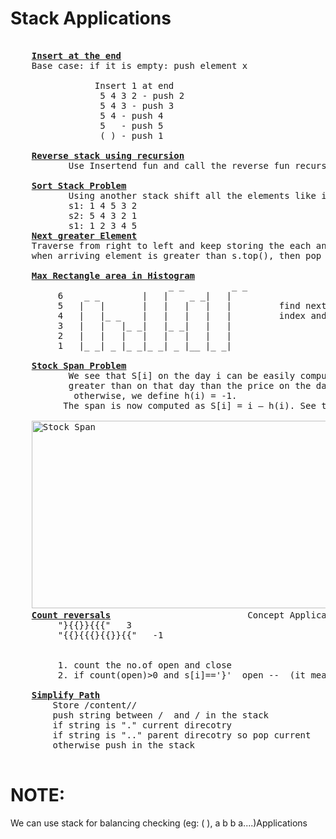# Stack Applications
  <pre> 
    <b><a href="https://github.com/teja963/DSA_All_Models/blob/master/Stack/10.%20Insert%20at%20end%20of%20stack.cpp">Insert at the end</a></b>                                                                          
    Base case: if it is empty: push element x
               
                Insert 1 at end
                 5 4 3 2 - push 2
                 5 4 3 - push 3
                 5 4 - push 4
                 5   - push 5
                 ( ) - push 1
           
    <b><a href="https://github.com/teja963/DSA_All_Models/blob/master/Stack/11.%20Reverse%20stack%20using%20recursion.cpp">Reverse stack using recursion</a></b>
           Use Insertend fun and call the reverse fun recursively
           
    <b><a href="https://github.com/teja963/DSA_All_Models/blob/master/Stack/12.%20Sort%20stack.cpp">Sort Stack Problem</a></b>
           Using another stack shift all the elements like insertion sort
           s1: 1 4 5 3 2
           s2: 5 4 3 2 1
           s1: 1 2 3 4 5
    <b><a href="https://github.com/teja963/DSA-and-MYSQL/blob/master/Stack/8.%20Next%20greater%20element.cpp">Next greater Element</a></b>
    Traverse from right to left and keep storing the each and every elements in the stack
    when arriving element is greater than s.top(), then pop all the elements untill that condition
          
    <b><a href="https://github.com/teja963/DSA_All_Models/blob/master/Stack/13.%20Max%20rectangle%20in%20histogram.cpp">Max Rectangle area in Histogram</a></b>
                              _ _         _ _
	     6    _ _        |   |    _ _|   |
	     5   |   |       |   |   |   |   |         find next greater element in left,rgt with base(s.empty) as corner elements 
	     4   |   |_ _    |   |   |   |   |         index and area = max(area, (r[i]-l[i]+1)*arr[i]);
	     3   |   |   |_ _|   |_ _|   |   |
	     2   |   |   |   |   |   |   |   | 
	     1   |_ _| _ |_ _|_ _| _ |__ |_ _|
	
    <b><a href="https://github.com/teja963/DSA_All_Models/blob/master/Stack/14.%20Stock%20span.cpp">Stock Span Problem</a></b>
           We see that S[i] on the day i can be easily computed if we know the closest day preceding i, such that the price is
           greater than on that day than the price on the day i. If such a day exists, let’s call it h(i),
            otherwise, we define h(i) = -1. 
          The span is now computed as S[i] = i – h(i). See the following diagram.
          
    <img alt="Stock Span" width="500" height="300" src="https://github.com/teja963/DSA_All_Models/blob/master/Stack/images/stock.png">
    <b><a href="https://github.com/teja963/DSA_All_Models/blob/master/Stack/16.%20count%20reversals.cpp">Count reversals</a></b>                          Concept Application: <b><a href="https://github.com/teja963/Advanced-DSA/blob/master/Stack/18.%20Minimum%20remove%20to%20make%20valid%20parentheses.cpp">Minimum remove to make valid parentheses</a></b>
         "}{{}}{{{"   3                                                                              
         "{{}{{{}{{}}{{"   -1                                                      Use the open close concept and do
                                                                                   right balancing  and left balancing iterating 2 times 

         1. count the no.of open and close
         2. if count(open)>0 and s[i]=='}'  open --  (it means balanced for that open)  
         
    <b><a href="https://github.com/teja963/Advanced-DSA/blob/master/Stack/17.%20Simplify%20Path.cpp">Simplify Path</a></b>
    	Store /content//
    	push string between /  and / in the stack
    	if string is "." current direcotry
    	if string is ".." parent direcotry so pop current
    	otherwise push in the stack
  </pre>
    
# NOTE:
  We can use stack for balancing checking (eg: ( ), a b b a....)Applications
